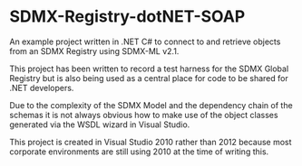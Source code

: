 SDMX-Registry-dotNET-SOAP
=========================

An example project written in .NET C# to connect to and retrieve objects from an SDMX Registry using SDMX-ML v2.1.

This project has been written to record a test harness for the SDMX Global Registry but is also being used as a central place for code to be shared for .NET developers.

Due to the complexity of the SDMX Model and the dependency chain of the schemas it is not always obvious how to make use of the object classes generated via the WSDL wizard in Visual Studio.

This project is created in Visual Studio 2010 rather than 2012 because most corporate environments are still using 2010 at the time of writing this.
